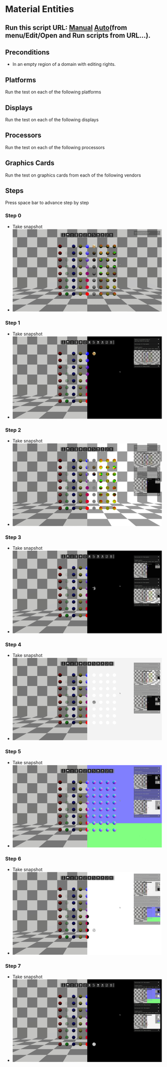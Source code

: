 # Material Entities
## Run this script URL: [Manual](./test.js?raw=true)   [Auto](./testAuto.js?raw=true)(from menu/Edit/Open and Run scripts from URL...).

## Preconditions
- In an empty region of a domain with editing rights.

## Platforms
Run the test on each of the following platforms
## Displays
Run the test on each of the following displays
## Processors
Run the test on each of the following processors
## Graphics Cards
Run the test on graphics cards from each of the following vendors
## Steps
Press space bar to advance step by step

### Step 0
- Take snapshot
- ![](./ExpectedImage_00000.png)
### Step 1
- Take snapshot
- ![](./ExpectedImage_00001.png)
### Step 2
- Take snapshot
- ![](./ExpectedImage_00002.png)
### Step 3
- Take snapshot
- ![](./ExpectedImage_00003.png)
### Step 4
- Take snapshot
- ![](./ExpectedImage_00004.png)
### Step 5
- Take snapshot
- ![](./ExpectedImage_00005.png)
### Step 6
- Take snapshot
- ![](./ExpectedImage_00006.png)
### Step 7
- Take snapshot
- ![](./ExpectedImage_00007.png)
